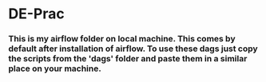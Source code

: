 # DE-Prac

### This is my airflow folder on local machine. This comes by default after installation of airflow. To use these dags just copy the scripts from the 'dags' folder and paste them in a similar place on your machine.
